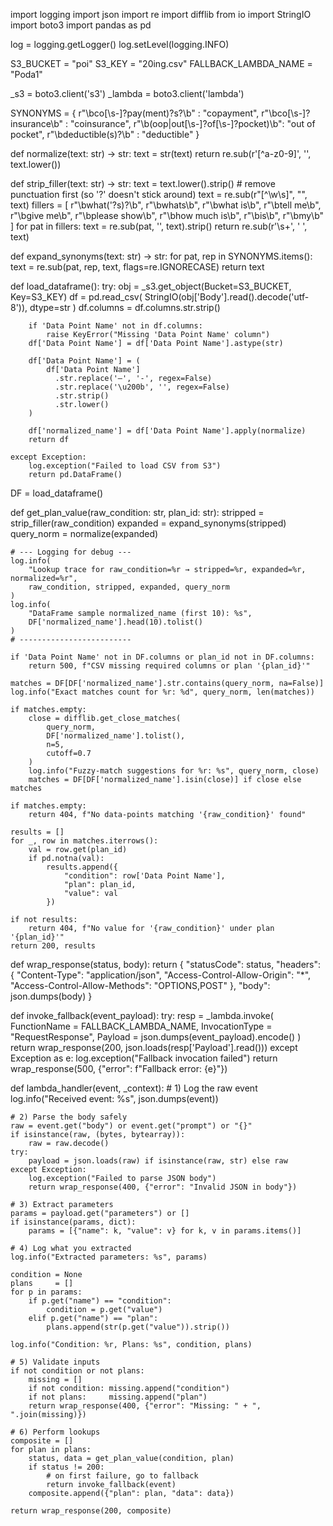 import logging
import json
import re
import difflib
from io import StringIO
import boto3
import pandas as pd

log = logging.getLogger()
log.setLevel(logging.INFO)

S3_BUCKET = "poi"
S3_KEY    = "20ing.csv"
FALLBACK_LAMBDA_NAME = "Poda1"

_s3     = boto3.client('s3')
_lambda = boto3.client('lambda')

SYNONYMS = {
    r"\bco[\s\-]?pay(ment)?s?\b"          : "copayment",
    r"\bco[\s\-]?insurance\b"             : "coinsurance",
    r"\b(oop|out[\s\-]?of[\s\-]?pocket)\b": "out of pocket",
    r"\bdeductible(s)?\b"                 : "deductible"
}

def normalize(text: str) -> str:
    text = str(text)
    return re.sub(r'[^a-z0-9]', '', text.lower())

def strip_filler(text: str) -> str:
    text = text.lower().strip()
    # remove punctuation first (so '?' doesn't stick around)
    text = re.sub(r"[^\w\s]", "", text)
    fillers = [
        r"\bwhat('?s)?\b", r"\bwhats\b", r"\bwhat is\b", r"\btell me\b",
        r"\bgive me\b", r"\bplease show\b", r"\bhow much is\b",
        r"\bis\b", r"\bmy\b"
    ]
    for pat in fillers:
        text = re.sub(pat, '', text).strip()
    return re.sub(r'\s+', ' ', text)

def expand_synonyms(text: str) -> str:
    for pat, rep in SYNONYMS.items():
        text = re.sub(pat, rep, text, flags=re.IGNORECASE)
    return text

def load_dataframe():
    try:
        obj = _s3.get_object(Bucket=S3_BUCKET, Key=S3_KEY)
        df  = pd.read_csv(
            StringIO(obj['Body'].read().decode('utf-8')),
            dtype=str
        )
        df.columns = df.columns.str.strip()

        if 'Data Point Name' not in df.columns:
            raise KeyError("Missing 'Data Point Name' column")
        df['Data Point Name'] = df['Data Point Name'].astype(str)

        df['Data Point Name'] = (
            df['Data Point Name']
              .str.replace('–', '-', regex=False)
              .str.replace('\u200b', '', regex=False)
              .str.strip()
              .str.lower()
        )

        df['normalized_name'] = df['Data Point Name'].apply(normalize)
        return df

    except Exception:
        log.exception("Failed to load CSV from S3")
        return pd.DataFrame()

DF = load_dataframe()

def get_plan_value(raw_condition: str, plan_id: str):
    stripped   = strip_filler(raw_condition)
    expanded   = expand_synonyms(stripped)
    query_norm = normalize(expanded)

    # --- Logging for debug ---
    log.info(
        "Lookup trace for raw_condition=%r → stripped=%r, expanded=%r, normalized=%r",
        raw_condition, stripped, expanded, query_norm
    )
    log.info(
        "DataFrame sample normalized_name (first 10): %s",
        DF['normalized_name'].head(10).tolist()
    )
    # -------------------------

    if 'Data Point Name' not in DF.columns or plan_id not in DF.columns:
        return 500, f"CSV missing required columns or plan '{plan_id}'"

    matches = DF[DF['normalized_name'].str.contains(query_norm, na=False)]
    log.info("Exact matches count for %r: %d", query_norm, len(matches))

    if matches.empty:
        close = difflib.get_close_matches(
            query_norm,
            DF['normalized_name'].tolist(),
            n=5,
            cutoff=0.7
        )
        log.info("Fuzzy-match suggestions for %r: %s", query_norm, close)
        matches = DF[DF['normalized_name'].isin(close)] if close else matches

    if matches.empty:
        return 404, f"No data-points matching '{raw_condition}' found"

    results = []
    for _, row in matches.iterrows():
        val = row.get(plan_id)
        if pd.notna(val):
            results.append({
                "condition": row['Data Point Name'],
                "plan": plan_id,
                "value": val
            })

    if not results:
        return 404, f"No value for '{raw_condition}' under plan '{plan_id}'"
    return 200, results

def wrap_response(status, body):
    return {
        "statusCode": status,
        "headers": {
            "Content-Type": "application/json",
            "Access-Control-Allow-Origin": "*",
            "Access-Control-Allow-Methods": "OPTIONS,POST"
        },
        "body": json.dumps(body)
    }

def invoke_fallback(event_payload):
    try:
        resp = _lambda.invoke(
            FunctionName   = FALLBACK_LAMBDA_NAME,
            InvocationType = "RequestResponse",
            Payload        = json.dumps(event_payload).encode()
        )
        return wrap_response(200, json.loads(resp['Payload'].read()))
    except Exception as e:
        log.exception("Fallback invocation failed")
        return wrap_response(500, {"error": f"Fallback error: {e}"})

def lambda_handler(event, _context):
    # 1) Log the raw event
    log.info("Received event: %s", json.dumps(event))

    # 2) Parse the body safely
    raw = event.get("body") or event.get("prompt") or "{}"
    if isinstance(raw, (bytes, bytearray)):
        raw = raw.decode()
    try:
        payload = json.loads(raw) if isinstance(raw, str) else raw
    except Exception:
        log.exception("Failed to parse JSON body")
        return wrap_response(400, {"error": "Invalid JSON in body"})

    # 3) Extract parameters
    params = payload.get("parameters") or []
    if isinstance(params, dict):
        params = [{"name": k, "value": v} for k, v in params.items()]

    # 4) Log what you extracted
    log.info("Extracted parameters: %s", params)

    condition = None
    plans     = []
    for p in params:
        if p.get("name") == "condition":
            condition = p.get("value")
        elif p.get("name") == "plan":
            plans.append(str(p.get("value")).strip())

    log.info("Condition: %r, Plans: %s", condition, plans)

    # 5) Validate inputs
    if not condition or not plans:
        missing = []
        if not condition: missing.append("condition")
        if not plans:     missing.append("plan")
        return wrap_response(400, {"error": "Missing: " + ", ".join(missing)})

    # 6) Perform lookups
    composite = []
    for plan in plans:
        status, data = get_plan_value(condition, plan)
        if status != 200:
            # on first failure, go to fallback
            return invoke_fallback(event)
        composite.append({"plan": plan, "data": data})

    return wrap_response(200, composite)
